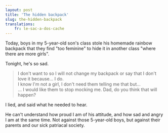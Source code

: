 ```yaml
---
layout: post
title: 'The hidden backpack'
slug: the-hidden-backpack
translations:
    fr: le-sac-a-dos-cache
---
```


Today, boys in my 5-year-old son's class stole his homemade rainbow backpack that they find "too feminine" to hide it in another class "where there are more girls".

<!-- more -->

Tonight, he's so sad.

> I don't want to so I will not change my backpack or say that I don't love it because… I do.  
> I know I'm not a girl, I don't need them telling me that but…  
> … I would like them to stop mocking me. Dad, do you think that will happen?

I lied, and said what he needed to hear.

He can't understand how proud I am of his attitude, and how sad and angry I am at the same time. Not against those 5-year-old boys, but against their parents and our sick patriacal society.
